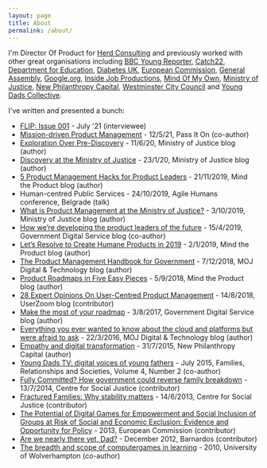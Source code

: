 ```yaml
---
layout: page
title: About
permalink: /about/
---
```


I'm Director Of Product for [Herd Consulting](https://herd.consulting/) and previously worked with other great organisations including [BBC Young Reporter](https://www.bbc.co.uk/news/education-46131593), [Catch22](https://www.catch-22.org.uk/), [Department for Education](https://www.gov.uk/government/organisations/department-for-education), [Diabetes UK](https://www.diabetes.org.uk/), [European Commission](https://ec.europa.eu/commission/index_en), [General Assembly](https://generalassemb.ly/), [Google.org](https://www.google.org/), [Inside Job Productions](https://www.insidejobproductions.co.uk/), [Mind Of My Own](https://mindofmyown.org.uk/), [Ministry of Justice](https://www.gov.uk/government/organisations/ministry-of-justice/), [New Philanthropy Capital](https://www.thinknpc.org/), [Westminster City Council](https://www.westminster.gov.uk/digital-blog/my-first-100-days-head-product-westminster-city-council-part-1) and [Young Dads Collective](https://www.familyandchildcaretrust.org/young-dads-collective). 

I've written and presented a bunch:

- [FLIP: Issue 001](https://www.boomsaloon.com/product/flip-issue-001/) - July '21 (interviewee)
- [Mission-driven Product Management](https://passiton.substack.com/p/13-common-ground) - 12/5/21, Pass It On (co-author)
- [Exploration Over Pre-Discovery](https://mojdigital.blog.gov.uk/2020/06/11/exploration-over-pre-discovery/) - 11/6/20, Ministry of Justice blog (author)
- [Discovery at the Ministry of Justice](https://mojdigital.blog.gov.uk/2020/01/23/discovery-at-the-ministry-of-justice/) - 23/1/20, Ministry of Justice blog (author)
- [5 Product Management Hacks for Product Leaders](https://www.mindtheproduct.com/5-product-management-hacks-for-product-leaders/) - 21/11/2019, Mind the Product blog (author)
- Human-centred Public Services - 24/10/2019, Agile Humans conference, Belgrade (talk)
- [What is Product Management at the Ministry of Justice?](https://mojdigital.blog.gov.uk/2019/10/03/what-is-product-management-at-the-moj/) - 3/10/2019, Ministry of Justice blog (author)
- [How we’re developing the product leaders of the future](https://digitalpeople.blog.gov.uk/2019/04/15/how-were-developing-the-product-leaders-of-the-future/) - 15/4/2019, Government Digital Service blog (co-author)
- [Let’s Resolve to Create Humane Products in 2019](https://www.mindtheproduct.com/2019/01/lets-resolve-to-create-humane-products-in-2019/) - 2/1/2019, Mind the Product blog (author)
- [The Product Management Handbook for Government](https://mojdigital.blog.gov.uk/2018/12/07/the-product-management-handbook-for-government/) - 7/12/2018, MOJ Digital & Technology blog (author)
- [Product Roadmaps in Five Easy Pieces](https://www.mindtheproduct.com/2018/09/product-roadmaps-in-five-easy-pieces/) - 5/9/2018, Mind the Product blog (author)
- [28 Expert Opinions On User-Centred Product Management](https://www.userzoom.com/blog/28-expert-opinions-on-user-centred-product-management/) - 14/8/2018, UserZoom blog (contributor)
- [Make the most of your roadmap](https://gds.blog.gov.uk/2017/08/03/make-the-most-of-your-roadmap/) - 3/8/2017, Government Digital Service blog (author)
- [Everything you ever wanted to know about the cloud and platforms but were afraid to ask](https://mojdigital.blog.gov.uk/2016/03/22/everything-you-ever-wanted-to-know-about-the-cloud-and-platforms-but-were-afraid-to-ask/) - 22/3/2016, MOJ Digital & Technology blog (author)
- [Empathy and digital transformation](https://www.thinknpc.org/blog/empathy-and-digital-transformation/) - 31/7/2015, New Philanthropy Capital (author)
- [Young Dads TV: digital voices of young fathers](https://www.ingentaconnect.com/content/tpp/frs/2015/00000004/00000002/art00016) - July 2015, Families, Relationships and Societies, Volume 4, Number 2 (co-author) 
- [Fully Committed? How government could reverse family breakdown](https://www.centreforsocialjustice.org.uk/library/fully-committed-government-reverse-family-breakdown) - 13/7/2014, Centre for Social Justice (contributor)
- [Fractured Families: Why stability matters](https://www.centreforsocialjustice.org.uk/library/fractured-families-stability-matters) - 14/6/2013, Centre for Social Justice (contributor)
- [The Potential of Digital Games for Empowerment and Social Inclusion of Groups at Risk of Social and Economic Exclusion: Evidence and Opportunity for Policy](https://ec.europa.eu/jrc/en/publication/eur-scientific-and-technical-research-reports/potential-digital-games-empowerment-and-social-inclusion-groups-risk-social-and-economic) - 2013, European Commission (contributor)
- [Are we nearly there yet, Dad?](http://www.barnardos.org.uk/what_we_do/policy_research_unit/research_and_publications/are-we-nearly-there-yet-dad/publication-view.jsp?pid=PUB-1900) - December 2012, Barnardos (contributor)
- [The breadth and scope of computergames in learning](http://www.academia.edu/359010/The_breadth_and_scope_of_computer_games_in_learning_Applications_to_14_to_19_learners_with_a_specific_focus_on_applicability_to_those_who_are_classified_as_Not_in_Employment_Education_or_Training_NEET_) - 2010, University of Wolverhampton (co-author)
